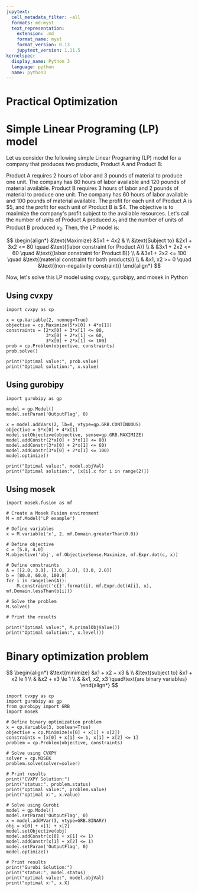 ```yaml
---
jupytext:
  cell_metadata_filter: -all
  formats: md:myst
  text_representation:
    extension: .md
    format_name: myst
    format_version: 0.13
    jupytext_version: 1.11.5
kernelspec:
  display_name: Python 3
  language: python
  name: python3
---
```


# Practical Optimization

# Simple Linear Programing (LP) model
Let us consider the following simple Linear Programing (LP) model for a company that produces two products, Product A and Product B:

Product A requires 2 hours of labor and 3 pounds of material to produce one unit. The company has 80 hours of labor available and 120 pounds of material available.
Product B requires 3 hours of labor and 2 pounds of material to produce one unit. The company has 60 hours of labor available and 100 pounds of material available.
The profit for each unit of Product A is \$5, and the profit for each unit of Product B is \$4.
The objective is to maximize the company's profit subject to the available resources. Let's call the number of units of Product A produced $x_1$ and the number of units of Product B produced $x_2$. Then, the LP model is:

$$
\begin{align*}
&\text{Maximize} &5x1 + 4x2 & \\
&\text{Subject to} &2x1 + 3x2 <= 80   \quad &\text{(labor constraint for Product A)} \\
& &3x1 + 2x2 <= 60  \quad &\text{(labor constraint for Product B)} \\
& &3x1 + 2x2 <= 100 \quad &\text{(material constraint for both products)} \\
& &x1, x2 >= 0      \quad &\text{(non-negativity constraint)}
\end{align*}
$$

Now, let's solve this LP model using cvxpy, gurobipy, and mosek in Python

## Using cvxpy

```{code-cell}
import cvxpy as cp

x = cp.Variable(2, nonneg=True)
objective = cp.Maximize(5*x[0] + 4*x[1])
constraints = [2*x[0] + 3*x[1] <= 80,
               3*x[0] + 2*x[1] <= 60,
               3*x[0] + 2*x[1] <= 100]
prob = cp.Problem(objective, constraints)
prob.solve()

print("Optimal value:", prob.value)
print("Optimal solution:", x.value)
```

## Using gurobipy

```{code-cell}
import gurobipy as gp

model = gp.Model()
model.setParam('OutputFlag', 0)

x = model.addVars(2, lb=0, vtype=gp.GRB.CONTINUOUS)
objective = 5*x[0] + 4*x[1]
model.setObjective(objective, sense=gp.GRB.MAXIMIZE)
model.addConstr(2*x[0] + 3*x[1] <= 80)
model.addConstr(3*x[0] + 2*x[1] <= 60)
model.addConstr(3*x[0] + 2*x[1] <= 100)
model.optimize()

print("Optimal value:", model.objVal)
print("Optimal solution:", [x[i].x for i in range(2)])
```

## Using mosek
```{code-cell}
import mosek.fusion as mf

# Create a Mosek Fusion environment
M = mf.Model('LP example')

# Define variables
x = M.variable('x', 2, mf.Domain.greaterThan(0.0))

# Define objective
c = [5.0, 4.0]
M.objective('obj', mf.ObjectiveSense.Maximize, mf.Expr.dot(c, x))

# Define constraints
A = [[2.0, 3.0], [3.0, 2.0], [3.0, 2.0]]
b = [80.0, 60.0, 100.0]
for i in range(len(A)):
    M.constraint('c{}'.format(i), mf.Expr.dot(A[i], x), mf.Domain.lessThan(b[i]))

# Solve the problem
M.solve()

# Print the results

print("Optimal value:", M.primalObjValue()) 
print("Optimal solution:", x.level())
```    
# Binary optimization problem 
$$
\begin{align*}
&\text{minimize} &x1 + x2 + x3 & \\
&\text{subject to} &x1 + x2 le 1 \\
& &x2 + x3 \le 1 \\
& &x1, x2, x3 \quad\text{are binary variables}
\end{align*}
$$ 


```{code-cell}
import cvxpy as cp
import gurobipy as gp
from gurobipy import GRB
import mosek

# Define binary optimization problem
x = cp.Variable(3, boolean=True)
objective = cp.Minimize(x[0] + x[1] + x[2])
constraints = [x[0] + x[1] <= 1, x[1] + x[2] <= 1]
problem = cp.Problem(objective, constraints)

# Solve using CVXPY
solver = cp.MOSEK
problem.solve(solver=solver)

# Print results
print("CVXPY Solution:")
print("status:", problem.status)
print("optimal value:", problem.value)
print("optimal x:", x.value)

# Solve using Gurobi
model = gp.Model()
model.setParam('OutputFlag', 0)
x = model.addMVar(3, vtype=GRB.BINARY)
obj = x[0] + x[1] + x[2]
model.setObjective(obj)
model.addConstr(x[0] + x[1] <= 1)
model.addConstr(x[1] + x[2] <= 1)
model.setParam('OutputFlag', 0)
model.optimize()

# Print results
print("Gurobi Solution:")
print("status:", model.status)
print("optimal value:", model.objVal)
print("optimal x:", x.X)
```
